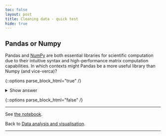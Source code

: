 ```yaml
---
toc: false
layout: post
title: Cleaning data - quick test
hide: true
---
```


## Pandas or Numpy

Pandas and [NumPy](https://numpy.org/) are both essential libraries for scientific computation due to their intuitive syntax and high-performance matrix computation capabilities. In which contexts might Pandas be a more useful library than Numpy (and vice-verca)?


{::options parse_block_html="true" /}
<details>
  <summary markdown="span">Show answer</summary>

- The Pandas module works well with tabular data. Pandas provides 2d table object called DataFrame.
- The NumPy module works well with numerical data. NumPy provides a multi-dimensional array, well suited to matrix operations.
- If memory is a limiting factor, NumPy typically consumes less memory than Pandas.

</details>

{::options parse_block_html="false" /}

---

See [the notebook](https://nu-cem.github.io/CompPhys/2021/08/02/Cleaning-Data.html).

Back to [Data analysis and visualisation](https://nu-cem.github.io/CompPhys/2021/08/02/Data_analysis.html).

---